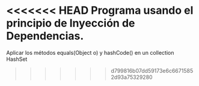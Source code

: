 <<<<<<< HEAD
Programa usando el principio de Inyección de Dependencias.
=======
Aplicar los métodos equals(Object o) y hashCode() en un collection HashSet
>>>>>>> d799816b07dd59173e6c66715852d93a75329280
